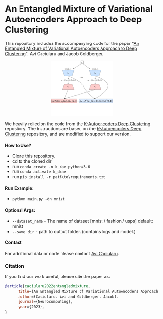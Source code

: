 # An Entangled Mixture of Variational Autoencoders Approach to Deep Clustering
This repository includes the accompanying code for the paper "[An Entangled Mixture of Variational Autoencoders Approach to Deep Clustering](https://openreview.net/pdf?id=LpSGtq6F5xN)". Avi Caciularu and Jacob Goldberger.

<p align="center"><img width="40%" src="img/kdvae.jpg" /></p>


We heavily relied on the code from the [K-Autoencoders Deep Clustering](https://github.com/yanivopo/K-DAE) repository.
The instructions are based on the [K-Autoencoders Deep Clustering](https://github.com/yanivopo/K-DAE) repository, and are modified to support our version.


#### How to Use?
* Clone this repository.
* cd to the cloned dir 
* run `conda create -n k_dae python=3.6`
* run `conda activate k_dvae`
* run `pip install -r path\to\requirements.txt`


#### Run Example: 
* `python main.py -dn mnist` 

#### Optional Args: 

* `--dataset_name` - The name of dataset [mnist / fashion / usps] default: mnist
* `--save_dir` - path to output folder. (contains logs and model.)

#### Contact
For additional data or code please contact [Avi Caciularu](https://aviclu.github.io/).


### Citation
If you find our work useful, please cite the paper as:
```bibtex
@article{caciularu2022entangledmixture,
      title={An Entangled Mixture of Variational Autoencoders Approach to Deep Clustering},
      author={Caciularu, Avi and Goldberger, Jacob},
      journal={Neurocomputing},
      year={2023},
}
```